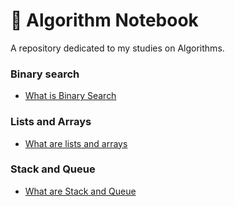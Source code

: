 # 📙 Algorithm Notebook
A repository dedicated to my studies on Algorithms.

### Binary search
- [What is Binary Search](./Binary-Search/What-is-Binary-Search.md)

### Lists and Arrays
- [What are lists and arrays](./Lists-and-Arrays/What-is-Lists-and-Arrays.md)

### Stack and Queue
- [What are Stack and Queue](./Stack-and-Queue/What-is-Stack-and-Queue.md)
